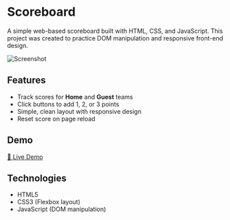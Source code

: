 # Scoreboard

A simple web-based scoreboard built with HTML, CSS, and JavaScript. This project was created to practice DOM manipulation and responsive front-end design.

![Screenshot](./images/screenshot.png)

## Features

- Track scores for **Home** and **Guest** teams
- Click buttons to add 1, 2, or 3 points
- Simple, clean layout with responsive design
- Reset score on page reload

## Demo

[🔗 Live Demo](https://your-username.github.io/scoreboard) 

## Technologies

- HTML5  
- CSS3 (Flexbox layout)  
- JavaScript (DOM manipulation)

